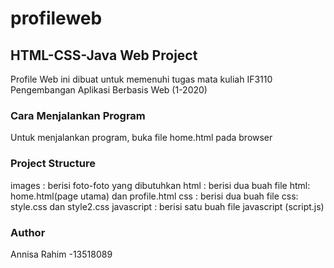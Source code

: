 # profileweb

## HTML-CSS-Java Web Project

Profile Web ini dibuat untuk memenuhi tugas mata kuliah IF3110 Pengembangan Aplikasi Berbasis Web (1-2020)

### Cara Menjalankan Program

Untuk menjalankan program, buka file home.html pada browser

### Project Structure
images 	   : berisi foto-foto yang dibutuhkan
html	   : berisi dua buah file html: home.html(page utama) dan profile.html
css	   : berisi dua buah file css: style.css dan style2.css
javascript : berisi satu buah file javascript (script.js)

### Author
Annisa Rahim -13518089